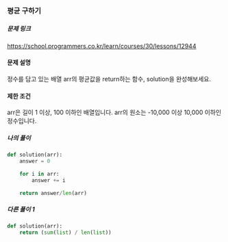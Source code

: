 ### 평균 구하기


##### 문제 링크

https://school.programmers.co.kr/learn/courses/30/lessons/12944


#### 문제 설명

정수를 담고 있는 배열 arr의 평균값을 return하는 함수, solution을 완성해보세요.


#### 제한 조건

arr은 길이 1 이상, 100 이하인 배열입니다.
arr의 원소는 -10,000 이상 10,000 이하인 정수입니다.



##### 나의 풀이

```py
def solution(arr):
    answer = 0
    
    for i in arr:
        answer += i
    
    return answer/len(arr)
```



##### 다른 풀이 1

```py
def solution(arr):
    return (sum(list) / len(list))
```
